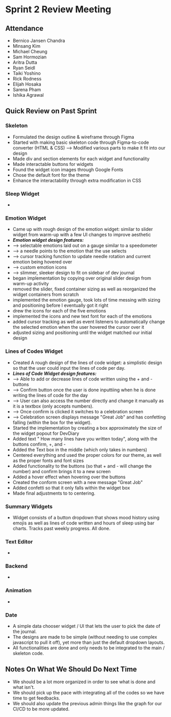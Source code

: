 # Sprint 2 Review Meeting

## Attendance
- Bernico Jansen Chandra
- Minsang Kim
- Michael Cheung
- Sam Hormozian
- Aritra Dutta
- Ryan Seidl
- Taiki Yoshino
- Rick Rodness
- Elijah Hosaka
- Sarena Pham
- Ishika Agrawal

## Quick Review on Past Sprint
### Skeleton
* Formulated the design outline & wireframe through Figma
* Started with making basic skeleton code through Figma-to-code converter (HTML & CSS)
  --> Modified various parts to make it fit into our design 
* Made div and section elements for each widget and functionality
* Made interactable buttons for widgets
* Found the widget icon images through Google Fonts
* Chose the default font for the theme
* Enhance the interactability through extra modification in CSS

### Sleep Widget
- 

### Emotion Widget
* Came up with rough design of the emotion widget: similar to slider widget from warm-up with a few UI changes to improve aesthetic
* ***Emotion widget design features:***
* --> selectable emotions laid out on a gauge similar to a speedometer
* --> a needle points to the emotion that the use selects
* --> cursor tracking function to update needle rotation and current emotion being hovered over
* --> custom emotion icons
* --> slimmer, sleeker design to fit on sidebar of dev journal
* began implementation by copying over original slider design from warm-up activity
* removed the slider, fixed container sizing as well as reorganized the widget containers from scratch
* implemented the emotion gauge, took lots of time messing with sizing and positioning before I eventually got it right
* drew the icons for each of the five emotions
* implemented the icons and new text font for each of the emotions
* added cursor tracking as well as event listeners to automatically change the selected emotion when the user hovered the cursor over it
* adjusted sizing and positioning until the widget matched our initial design

### Lines of Codes Widget
* Created A rough design of the lines of code widget: a simplistic design so that the user could input the lines of code per day.
*  ***Lines of Code Widget design features:***
*   --> Able to add or decrease lines of code written using the + and - buttons
*   --> Confirm button once the user is done inputtiing when he is done writing the lines of code for the day
*   --> User can also access the number directly and change it manually as it is a textbox (only accepts numbers).
*   --> Once confirm is clicked it switches to a celebration screen
*   --> Celebration screen displays message "Great Job" and has confetting falling (within the box for the widget).
*   Started the implementation by creating a box approximately the size of the widget popout for DevDiary
*   Added text " How many lines have you written today", along with the buttons confirm, +, and -
*   Added the Text box in the middle (which only takes in numbers)
*   Centered everything and used the proper colors for our theme, as well as the proper fonts and font sizes
*   Added functionality to the buttons (so that + and - will change the number) and confirm brings it to a new screen
*   Added a hover effect when hovering over the buttons
*   Created the conform screen with a new message "Great Job"
*   Added confetti so that it only falls within the widget box
*   Made final adjustments to to centering. 
  
### Summary Widgets
- Widget consists of a button dropdown that shows mood history using emojis as well as lines of code written and hours of sleep using bar charts. Tracks past weekly progress. All done.

### Text Editor
- 

### Backend
- 

### Animation
- 

### Date
- A simple data chooser widget / UI that lets the user to pick the date of the journal.
- The designs are made to be simple (without needing to use complex javascript to pull it off), yet more than just the default dropdown layouts.
- All functionalities are done and only needs to be integrated to the main / skeleton code.

## Notes On What We Should Do Next Time
- We should be a lot more organized in order to see what is done and what isn't.
- We should pick up the pace with integrating all of the codes so we have time to get feedbacks.
- We should also update the previous admin things like the graph for our CI/CD to be more updated.
